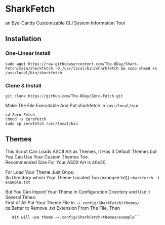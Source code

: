 # SharkFetch
  an Eye-Candy Customizable CLI System Information Tool 

## Installation
### One-Linear Install
```
sudo wget https://raw.githubusercontent.com/The-0Day/Shark-Fetch/main/sharkfetch -O /usr/local/bin/sharkfetch && sudo chmod +x /usr/local/bin/sharkfetch
```
### Clone & Install
```
git clone https://github.com/The-0Day/Zero-Fetch.git
```

Make The File Executable And Put sharkfetch In ```/usr/local/bin```
```
cd Zero-Fetch
chmod +x zerofetch
sudo cp zerofetch /usr/local/bin
```


## Themes
This Script Can Loads ASCII Art as Themes, It Has 3 Default Themes but You Can Use Your Custom Themes Too.<br/>
Recommended Size For Your ASCII Art is 40x20

For Load Your Theme Just Once:<br/>(In Directory which Your Theme Located Too (example.txt))
  ```sharkfetch -t example.txt```

But You Can Import Your Theme in Configuration Directory and Use it Several Times: <br/>
First of All Put Your Theme File in ```~/.config/SharkFetch/themes/```<br/>
its Better to Remove .txt Extension From The File, Then<br/>
  ```sharkfetch -t example
     #it will use theme ~/.config/SharkFetch/themes/example```

     
  
